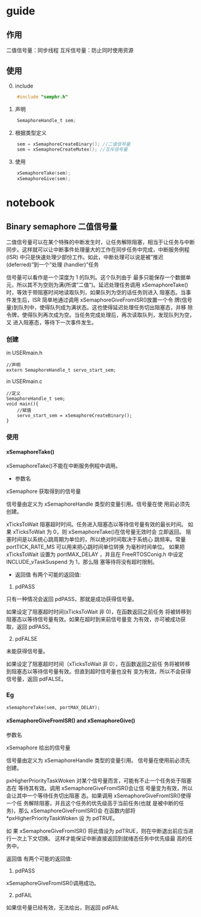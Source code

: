 # guide

## 作用

二值信号量：同步线程
互斥信号量：防止同时使用资源

## 使用

0. include
```c
    #include "semphr.h"
```

1. 声明
```c
    SemaphoreHandle_t sem;
```

2. 根据类型定义
```c
    sem = xSemaphoreCreateBinary(); //二值信号量
    sem = xSemaphoreCreateMutex(); //互斥信号量
```
    

3. 使用
```c
    xSemaphoreTake(sem);
    xSemaphoreGive(sem);
```
    

# notebook

## Binary semaphore 二值信号量

二值信号量可以在某个特殊的中断发生时，让任务解除阻塞，相当于让任务与中断
同步。这样就可以让中断事件处理量大的工作在同步任务中完成，中断服务例程(ISR)
中只是快速处理少部份工作。如此，中断处理可以说是被”推迟(deferred)”到一个”处理
(handler)”任务

信号量可以看作是一个深度为 1 的队列。这个队列由于
最多只能保存一个数据单元，所以其不为空则为满(所谓”二值”)。延迟处理任务调用
xSemaphoreTake()时，等效于带阻塞时间地读取队列，如果队列为空的话任务则进入
阻塞态。当事件发生后，ISR 简单地通过调用 xSemaphoreGiveFromISR()放置一个令
牌(信号量)到队列中，使得队列成为满状态。这也使得延迟处理任务切出阻塞态，并移
除令牌，使得队列再次成为空。当任务完成处理后，再次读取队列，发现队列为空，又
进入阻塞态，等待下一次事件发生。

### 创建

in USERmain.h

    //声明
    extern SemaphoreHandle_t servo_start_sem;

in USERmain.c

    //定义
    SemaphoreHandle_t sem;
    void main(){
        //赋值
        servo_start_sem = xSemaphoreCreateBinary();
    }

### 使用

#### xSemaphoreTake()

xSemaphoreTake()不能在中断服务例程中调用。

* 参数名

xSemaphore 获取得到的信号量

信号量由定义为 xSemaphoreHandle 类型的变量引用。信号量在使
用前必须先创建。

xTicksToWait 阻塞超时时间。任务进入阻塞态以等待信号量有效的最长时间。
如果 xTicksToWait 为 0，则 xSemaphoreTake()在信号量无效时会
立即返回。
阻塞时间是以系统心跳周期为单位的，所以绝对时间取决于系统心
跳频率。常量 portTICK_RATE_MS 可以用来把心跳时间单位转换
为毫秒时间单位。
如果把 xTicksToWait 设置为 portMAX_DELAY ，并且在
FreeRTOSConig.h 中设定 INCLUDE_vTaskSuspend 为 1，那么阻
塞等待将没有超时限制。

* 返回值 有两个可能的返回值:

1. pdPASS

只有一种情况会返回 pdPASS，那就是成功获得信号量。

如果设定了阻塞超时时间(xTicksToWait 非 0)，在函数返回之前任务
将被转移到阻塞态以等待信号量有效。如果在超时到来前信号量变
为有效，亦可被成功获取，返回 pdPASS。

2. pdFALSE

未能获得信号量。

如果设定了阻塞超时时间（xTicksToWait 非 0），在函数返回之前任
务将被转移到阻塞态以等待信号量有效。但直到超时信号量也没有
变为有效，所以不会获得信号量，返回 pdFALSE。

### Eg

    xSemaphoreTake(sem, portMAX_DELAY);

#### xSemaphoreGiveFromISR() and xSemaphoreGive()

参数名

xSemaphore 给出的信号量

信号量由定义为 xSemaphoreHandle 类型的变量引用。
信号量在使用前必须先创建。

pxHigherPriorityTaskWoken 对某个信号量而言，可能有不止一个任务处于阻塞态在
等待其有效。调用 xSemaphoreGiveFromISR()会让信
号量变为有效，所以会让其中一个等待任务切出阻塞
态。如果调用 xSemaphoreGiveFromISR()使得一个任
务解除阻塞，并且这个任务的优先级高于当前任务(也就
是被中断的任务)，那么 xSemaphoreGiveFromISR()会
在函数内部将 *pxHigherPriorityTaskWoken 设 为
pdTRUE。

如 果 xSemaphoreGiveFromISR() 将此值设为
pdTRUE，则在中断退出前应当进行一次上下文切换。
这样才能保证中断直接返回到就绪态任务中优先级最
高的任务中。

返回值 有两个可能的返回值:

1. pdPASS

xSemaphoreGiveFromISR()调用成功。

2. pdFAIL

如果信号量已经有效，无法给出，则返回 pdFAIL
